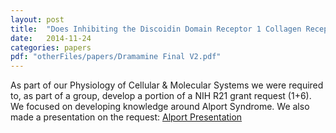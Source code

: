 ```yaml
---
layout: post
title:  "Does Inhibiting the Discoidin Domain Receptor 1 Collagen Receptor Prevent Renal Fibrosis Due to Alport Syndrome?"
date:   2014-11-24
categories: papers
pdf: "otherFiles/papers/Dramamine Final V2.pdf"
---
```

As part of our Physiology of Cellular & Molecular Systems we were required to, as part of a group, develop a portion of a NIH R21 grant request (1+6). We focused on developing knowledge around Alport Syndrome. We also made a presentation on the request: [Alport Presentation](https://onedrive.live.com/redir?resid=5081E31F30D8F168!378672&authkey=!ADpYESVmlifC1ZY&ithint=file%2cpptx)
